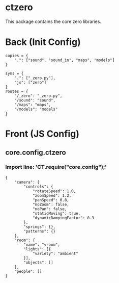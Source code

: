 # ctzero
This package contains the core zero libraries.


# Back (Init Config)

    copies = {
    	".": ["sound", "sound_in", "maps", "models"]
    }
    
    syms = {
    	".": ["_zero.py"],
    	"js": ["zero"]
    }
    routes = {
    	"/_zero": "_zero.py",
    	"/sound": "sound",
    	"/maps": "maps",
    	"/models": "models"
    }
    

# Front (JS Config)

## core.config.ctzero
### Import line: 'CT.require("core.config");'
    {
    	"camera": {
    		"controls": {
    			"rotateSpeed": 1.0,
    			"zoomSpeed": 1.2,
    			"panSpeed": 0.8,
    			"noZoom": false,
    			"noPan": false,
    			"staticMoving": true,
    			"dynamicDampingFactor": 0.3
    		},
    		"springs": {},
    		"patterns": {}
    	},
    	"room": {
    		"name": "vroom",
    		"lights": [{
    			"variety": "ambient"
    		}],
    		"objects": []
    	},
    	"people": []
    }